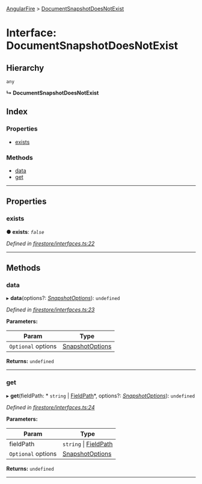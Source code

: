 [AngularFire](../README.md) > [DocumentSnapshotDoesNotExist](../interfaces/documentsnapshotdoesnotexist.md)

# Interface: DocumentSnapshotDoesNotExist

## Hierarchy

 `any`

**↳ DocumentSnapshotDoesNotExist**

## Index

### Properties

* [exists](documentsnapshotdoesnotexist.md#exists)

### Methods

* [data](documentsnapshotdoesnotexist.md#data)
* [get](documentsnapshotdoesnotexist.md#get)

---

## Properties

<a id="exists"></a>

###  exists

**● exists**: *`false`*

*Defined in [firestore/interfaces.ts:22](https://github.com/angular/angularfire2/blob/a42a84f/src/firestore/interfaces.ts#L22)*

___

## Methods

<a id="data"></a>

###  data

▸ **data**(options?: *[SnapshotOptions](../#snapshotoptions)*): `undefined`

*Defined in [firestore/interfaces.ts:23](https://github.com/angular/angularfire2/blob/a42a84f/src/firestore/interfaces.ts#L23)*

**Parameters:**

| Param | Type |
| ------ | ------ |
| `Optional` options | [SnapshotOptions](../#snapshotoptions) |

**Returns:** `undefined`

___
<a id="get"></a>

###  get

▸ **get**(fieldPath: * `string` &#124; [FieldPath](../#fieldpath)*, options?: *[SnapshotOptions](../#snapshotoptions)*): `undefined`

*Defined in [firestore/interfaces.ts:24](https://github.com/angular/angularfire2/blob/a42a84f/src/firestore/interfaces.ts#L24)*

**Parameters:**

| Param | Type |
| ------ | ------ |
| fieldPath |  `string` &#124; [FieldPath](../#fieldpath)|
| `Optional` options | [SnapshotOptions](../#snapshotoptions) |

**Returns:** `undefined`

___

